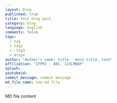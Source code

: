 ```yaml
---
layout: blog
published: true
title: Test blog post 
category: blog
language: english
comments: false
tags: 
  - tag
  - tag2
  - -tag3
  - #tag4
author: "Author's name: title - more title, text"
affiliation: "IFPRI - ABC, 123LMNOP"
splash: 
youtubeid: 
commit_message: commit message
md_file_name: new md file
---
```

MD file content